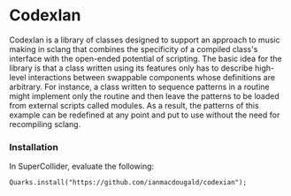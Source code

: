 # CodexIan 
CodexIan is a library of classes designed to support an approach to music making in sclang that combines the specificity of a compiled class's interface with the open-ended potential of scripting. The basic idea for the library is that a class written using its features only has to describe high-level interactions between swappable components whose definitions are arbitrary. For instance, a class written to sequence patterns in a routine might implement only the routine and then leave the patterns to be loaded from external scripts called modules. As a result, the patterns of this example can be redefined at any point and put to use without the need for recompiling sclang.

### Installation
In SuperCollider, evaluate the following: 

`Quarks.install("https://github.com/ianmacdougald/codexian");`

